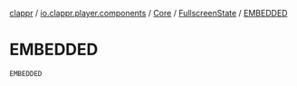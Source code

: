[clappr](../../../index.md) / [io.clappr.player.components](../../index.md) / [Core](../index.md) / [FullscreenState](index.md) / [EMBEDDED](.)

# EMBEDDED

`EMBEDDED`